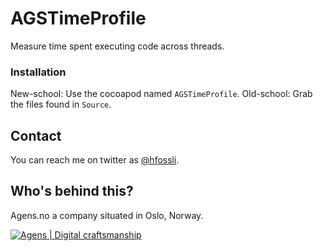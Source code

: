 # AGSTimeProfile

Measure time spent executing code across threads.



### Installation

New-school: Use the cocoapod named `AGSTimeProfile`.
Old-school: Grab the files found in `Source`.




## Contact

You can reach me on twitter as [@hfossli](https://twitter.com/hfossli).


## Who's behind this?

Agens.no a company situated in Oslo, Norway.


[![Agens | Digital craftsmanship](http://static.agens.no/images/agens_logo_w_slogan_avenir_small.png)](http://agens.no/)
